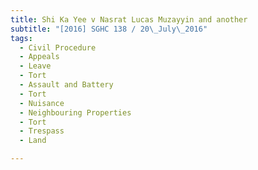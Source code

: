 ```yaml
---
title: Shi Ka Yee v Nasrat Lucas Muzayyin and another 
subtitle: "[2016] SGHC 138 / 20\_July\_2016"
tags:
  - Civil Procedure
  - Appeals
  - Leave
  - Tort
  - Assault and Battery
  - Tort
  - Nuisance
  - Neighbouring Properties
  - Tort
  - Trespass
  - Land

---
```



